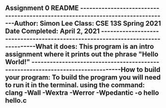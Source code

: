 Assignment 0 README
--------------------------------------------------------------------------------Author: Simon Lee
Class: CSE 13S Spring 2021
Date Completed: April 2, 2021
--------------------------------------------------------------------------------What it does:
This program is an intro assignment where it prints out the phrase "Hello World!"
--------------------------------------------------------------------------------How to build your program:
To build the program you will need to run it in the terminal. using the command: clang -Wall -Wextra -Werror -Wpedantic -o hello hello.c
--------------------------------------------------------------------------------
